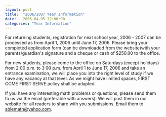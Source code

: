 ```yaml
---
layout: post
title:  "2006/2007 Year Information"
date:   2006-04-05 12:00:00
categories: "Year Information"
---
```

For returning students, registration for next school year, 2006 - 2007 can be processed as from April 1, 2006 until June 17, 2006. Please bring your completed application form (can be downloaded from the website)with your parents/guardian's signature and a cheque or cash of $250.00 to the office. 

For new students, please come to the office on Saturdays (except holidays) from 2:00 p.m. to 3:00 p.m. from April 1 to June 17, 2006 and take an entrance examination, we will place you into the right level of study if we have any vacancy at that level. As we might have limited spaces, FIRST COME FIRST SERVE policy shall be adapted. 

If you have any interesting math problems or questions, please send them to us via the email (preferable with answers). We will post them in our website for all readers to share with you submissions. Email them to ablemath@yahoo.com.
